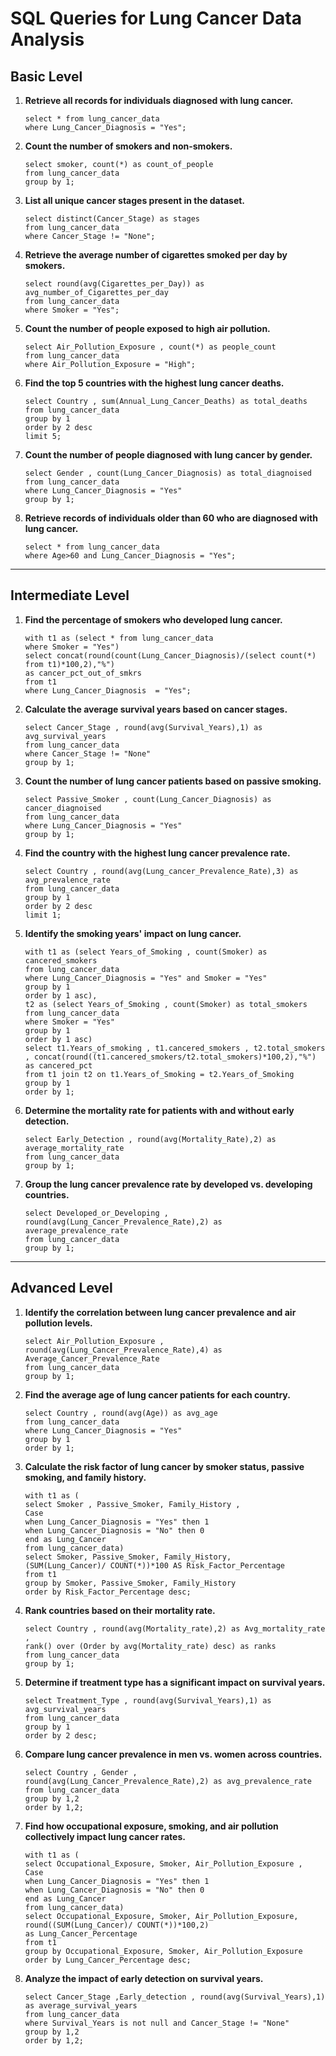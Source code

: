 # SQL Queries for Lung Cancer Data Analysis

## Basic Level

1. **Retrieve all records for individuals diagnosed with lung cancer.**  
   ```
   select * from lung_cancer_data
   where Lung_Cancer_Diagnosis = "Yes";
   ```

2. **Count the number of smokers and non-smokers.**  
   ```
   select smoker, count(*) as count_of_people
   from lung_cancer_data
   group by 1;
   ```

3. **List all unique cancer stages present in the dataset.**  
   ```
   select distinct(Cancer_Stage) as stages
   from lung_cancer_data
   where Cancer_Stage != "None";
   ```

4. **Retrieve the average number of cigarettes smoked per day by smokers.**  
   ```
   select round(avg(Cigarettes_per_Day)) as avg_number_of_Cigarettes_per_day
   from lung_cancer_data
   where Smoker = "Yes";
   ```

5. **Count the number of people exposed to high air pollution.**  
   ```
   select Air_Pollution_Exposure , count(*) as people_count
   from lung_cancer_data
   where Air_Pollution_Exposure = "High";
   ```

6. **Find the top 5 countries with the highest lung cancer deaths.**  
   ```
   select Country , sum(Annual_Lung_Cancer_Deaths) as total_deaths
   from lung_cancer_data
   group by 1
   order by 2 desc
   limit 5;
   ```

7. **Count the number of people diagnosed with lung cancer by gender.**  
   ```
   select Gender , count(Lung_Cancer_Diagnosis) as total_diagnoised
   from lung_cancer_data
   where Lung_Cancer_Diagnosis = "Yes"
   group by 1;
   ```

8. **Retrieve records of individuals older than 60 who are diagnosed with lung cancer.**  
   ```
   select * from lung_cancer_data
   where Age>60 and Lung_Cancer_Diagnosis = "Yes";
   ```

---

## Intermediate Level

1. **Find the percentage of smokers who developed lung cancer.**  
   ```
   with t1 as (select * from lung_cancer_data
   where Smoker = "Yes")
   select concat(round(count(Lung_Cancer_Diagnosis)/(select count(*) from t1)*100,2),"%") 
   as cancer_pct_out_of_smkrs
   from t1 
   where Lung_Cancer_Diagnosis  = "Yes";
   ```

2. **Calculate the average survival years based on cancer stages.**  
   ```
   select Cancer_Stage , round(avg(Survival_Years),1) as avg_survival_years
   from lung_cancer_data
   where Cancer_Stage != "None"
   group by 1;
   ```

3. **Count the number of lung cancer patients based on passive smoking.**  
   ```
   select Passive_Smoker , count(Lung_Cancer_Diagnosis) as cancer_diagnoised
   from lung_cancer_data
   where Lung_Cancer_Diagnosis = "Yes"
   group by 1;
   ```

4. **Find the country with the highest lung cancer prevalence rate.**  
   ```
   select Country , round(avg(Lung_cancer_Prevalence_Rate),3) as avg_prevalence_rate
   from lung_cancer_data
   group by 1
   order by 2 desc
   limit 1;
   ```

5. **Identify the smoking years' impact on lung cancer.**  
   ```
   with t1 as (select Years_of_Smoking , count(Smoker) as cancered_smokers
   from lung_cancer_data
   where Lung_Cancer_Diagnosis = "Yes" and Smoker = "Yes"
   group by 1
   order by 1 asc),
   t2 as (select Years_of_Smoking , count(Smoker) as total_smokers
   from lung_cancer_data
   where Smoker = "Yes"
   group by 1
   order by 1 asc)
   select t1.Years_of_smoking , t1.cancered_smokers , t2.total_smokers , concat(round((t1.cancered_smokers/t2.total_smokers)*100,2),"%") as cancered_pct
   from t1 join t2 on t1.Years_of_Smoking = t2.Years_of_Smoking
   group by 1
   order by 1;
   ```

6. **Determine the mortality rate for patients with and without early detection.**  
   ```
   select Early_Detection , round(avg(Mortality_Rate),2) as average_mortality_rate
   from lung_cancer_data
   group by 1;
   ```

7. **Group the lung cancer prevalence rate by developed vs. developing countries.**  
   ```
   select Developed_or_Developing ,
   round(avg(Lung_Cancer_Prevalence_Rate),2) as average_prevalence_rate
   from lung_cancer_data
   group by 1;
   ```

---


## Advanced Level

1. **Identify the correlation between lung cancer prevalence and air pollution levels.**  
   ```
   select Air_Pollution_Exposure , round(avg(Lung_Cancer_Prevalence_Rate),4) as Average_Cancer_Prevalence_Rate
   from lung_cancer_data
   group by 1;
   ```

2. **Find the average age of lung cancer patients for each country.**  
   ```
   select Country , round(avg(Age)) as avg_age
   from lung_cancer_data
   where Lung_Cancer_Diagnosis = "Yes"
   group by 1
   order by 1;
   ```

3. **Calculate the risk factor of lung cancer by smoker status, passive smoking, and family history.**  
   ```
   with t1 as (
   select Smoker , Passive_Smoker, Family_History ,  
   Case  
   when Lung_Cancer_Diagnosis = "Yes" then 1  
   when Lung_Cancer_Diagnosis = "No" then 0  
   end as Lung_Cancer  
   from lung_cancer_data)
   select Smoker, Passive_Smoker, Family_History,  
   (SUM(Lung_Cancer)/ COUNT(*))*100 AS Risk_Factor_Percentage  
   from t1  
   group by Smoker, Passive_Smoker, Family_History  
   order by Risk_Factor_Percentage desc;
   ```

4. **Rank countries based on their mortality rate.**  
   ```
   select Country , round(avg(Mortality_rate),2) as Avg_mortality_rate ,
   rank() over (Order by avg(Mortality_rate) desc) as ranks
   from lung_cancer_data
   group by 1;
   ```

5. **Determine if treatment type has a significant impact on survival years.**  
   ```
   select Treatment_Type , round(avg(Survival_Years),1) as avg_survival_years
   from lung_cancer_data
   group by 1
   order by 2 desc;
   ```



6. **Compare lung cancer prevalence in men vs. women across countries.**  
   ```
   select Country , Gender ,
   round(avg(Lung_Cancer_Prevalence_Rate),2) as avg_prevalence_rate
   from lung_cancer_data
   group by 1,2
   order by 1,2;
   ```

7. **Find how occupational exposure, smoking, and air pollution collectively impact lung cancer rates.**  
   ```
   with t1 as (
   select Occupational_Exposure, Smoker, Air_Pollution_Exposure ,
   Case 
   when Lung_Cancer_Diagnosis = "Yes" then 1
   when Lung_Cancer_Diagnosis = "No" then 0
   end as Lung_Cancer
   from lung_cancer_data)
   select Occupational_Exposure, Smoker, Air_Pollution_Exposure,
   round((SUM(Lung_Cancer)/ COUNT(*))*100,2) 
   as Lung_Cancer_Percentage
   from t1
   group by Occupational_Exposure, Smoker, Air_Pollution_Exposure
   order by Lung_Cancer_Percentage desc;
   ```

8. **Analyze the impact of early detection on survival years.**  
   ```
   select Cancer_Stage ,Early_detection , round(avg(Survival_Years),1) as average_survival_years
   from lung_cancer_data
   where Survival_Years is not null and Cancer_Stage != "None"
   group by 1,2
   order by 1,2;
   ```

